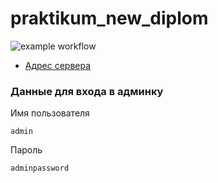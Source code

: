 # praktikum_new_diplom
![example workflow](https://github.com/Rodion-dot-com/foodgram-project-react/actions/workflows/yamdb_workflow.yml/badge.svg) 
- [Адрес сервера](http://130.193.43.103/)
### Данные для входа в админку
Имя пользователя 
```
admin
```
Пароль
```
adminpassword
```